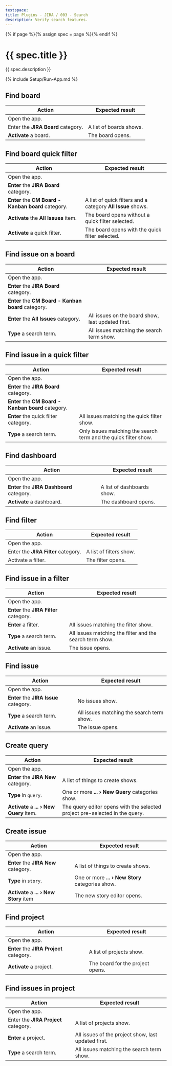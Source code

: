 ```yaml
---
testspace:
title: Plugins - JIRA / 003 - Search
description: Verify search features.
---
```


{% if page %}{% assign spec = page %}{% endif %}

# {{ spec.title }}

{{ spec.description }}

{% include Setup/Run-App.md %}

## Find board

| Action                             | Expected result         |
| ---------------------------------- | ----------------------- |
| Open the app.                      |                         |
| Enter the **JIRA Board** category. | A list of boards shows. |
| **Activate** a board.              | The board opens.        |

## Find board quick filter

| Action                                              | Expected result                                             |
| --------------------------------------------------- | ----------------------------------------------------------- |
| Open the app.                                       |                                                             |
| **Enter** the **JIRA Board** category.              |                                                             |
| **Enter** the **CM Board - Kanban board** category. | A list of quick filters and a category **All Issue** shows. |
| **Activate** the **All Issues** item.               | The board opens without a quick filter selected.            |
| **Activate** a quick filter.                        | The board opens with the quick filter selected.             |

## Find issue on a board

| Action                                              | Expected result                                   |
| --------------------------------------------------- | ------------------------------------------------- |
| Open the app.                                       |                                                   |
| **Enter** the **JIRA Board** category.              |                                                   |
| **Enter** the **CM Board - Kanban board** category. |                                                   |
| **Enter** the **All Issues** category.              | All issues on the board show, last updated first. |
| **Type** a search term.                             | All issues matching the search term show.         |

## Find issue in a quick filter

| Action                                              | Expected result                                                 |
| --------------------------------------------------- | --------------------------------------------------------------- |
| Open the app.                                       |                                                                 |
| **Enter** the **JIRA Board** category.              |                                                                 |
| **Enter** the **CM Board - Kanban board** category. |                                                                 |
| **Enter** the quick filter category.                | All issues matching the quick filter show.                      |
| **Type** a search term.                             | Only issues matching the search term and the quick filter show. |

## Find dashboard

| Action                                     | Expected result            |
| ------------------------------------------ | -------------------------- |
| Open the app.                              |                            |
| **Enter** the **JIRA Dashboard** category. | A list of dashboards show. |
| **Activate** a dashboard.                  | The dashboard opens.       |

## Find filter

| Action                              | Expected result         |
| ----------------------------------- | ----------------------- |
| Open the app.                       |                         |
| Enter the **JIRA Filter** category. | A list of filters show. |
| Activate a filter.                  | The filter opens.       |

## Find issue in a filter

| Action                                  | Expected result                                          |
| --------------------------------------- | -------------------------------------------------------- |
| Open the app.                           |                                                          |
| **Enter** the **JIRA Filter** category. |                                                          |
| **Enter** a filter.                     | All issues matching the filter show.                     |
| **Type** a search term.                 | All issues matching the filter and the search term show. |
| **Activate** an issue.                  | The issue opens.                                         |

## Find issue

| Action                                 | Expected result                           |
| -------------------------------------- | ----------------------------------------- |
| Open the app.                          |                                           |
| **Enter** the **JIRA Issue** category. | No issues show.                           |
| **Type** a search term.                | All issues matching the search term show. |
| **Activate** an issue.                 | The issue opens.                          |

## Create query

| Action                                   | Expected result                                                             |
| ---------------------------------------- | --------------------------------------------------------------------------- |
| Open the app.                            |                                                                             |
| **Enter** the **JIRA New** category.     | A list of things to create shows.                                           |
| **Type** in `query`.                     | One or more **... › New Query** categories show.                            |
| **Activate** a **... › New Query** item. | The query editor opens with the selected project pre-selected in the query. |

## Create issue

| Action                                  | Expected result                                  |
| --------------------------------------- | ------------------------------------------------ |
| Open the app.                           |                                                  |
| **Enter** the **JIRA New** category.    | A list of things to create shows.                |
| **Type** in `story`.                    | One or more **... › New Story** categories show. |
| **Activate** a **... › New Story** item | The new story editor opens.                      |

## Find project

| Action                                   | Expected result                  |
| ---------------------------------------- | -------------------------------- |
| Open the app.                            |                                  |
| **Enter** the **JIRA Project** category. | A list of projects show.         |
| **Activate** a project.                  | The board for the project opens. |

## Find issues in project

| Action                               | Expected result                                     |
| ------------------------------------ | --------------------------------------------------- |
| Open the app.                        |                                                     |
| Enter the **JIRA Project** category. | A list of projects show.                            |
| **Enter** a project.                 | All issues of the project show, last updated first. |
| **Type** a search term.              | All issues matching the search term show.           |
